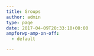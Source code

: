 ```yaml
---
title: Groups
author: admin
type: page
date: 2017-04-09T20:33:10+00:00
ampforwp-amp-on-off:
  - default

---
```

&nbsp;